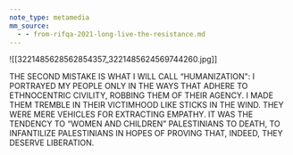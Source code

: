 ```yaml
---
note_type: metamedia
mm_source:
  - - from-rifqa-2021-long-live-the-resistance.md
---
```


![[3221485628562854357_3221485624569744260.jpg]]

THE SECOND MISTAKE IS WHAT I
WILL CALL “HUMANIZATION": I
PORTRAYED MY PEOPLE ONLY IN
THE WAYS THAT ADHERE TO
ETHNOCENTRIC CIVILITY,
ROBBING THEM OF THEIR AGENCY.
I MADE THEM TREMBLE IN THEIR
VICTIMHOOD LIKE STICKS IN THE
WIND. THEY WERE MERE VEHICLES
FOR EXTRACTING EMPATHY. IT
WAS THE TENDENCY TO “WOMEN
AND CHILDREN” PALESTINIANS TO
DEATH, TO INFANTILIZE
PALESTINIANS IN HOPES OF
PROVING THAT, INDEED, THEY
DESERVE LIBERATION.

